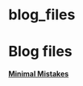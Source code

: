 # blog_files
Blog files
=======

**[Minimal Mistakes](http://mmistakes.github.io/minimal-mistakes)**
